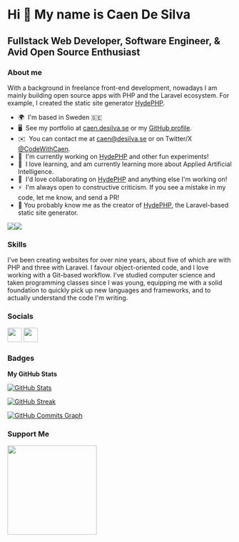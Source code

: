Hi 👋 My name is Caen De Silva
==============================

Fullstack Web Developer, Software Engineer, & Avid Open Source Enthusiast
-------------------------------------------------------------------------

### About me

With a background in freelance front-end development, nowadays I am mainly building open source apps with PHP and the Laravel ecosystem. For example, I created the static site generator [HydePHP](https://github.com/hydephp/hyde).

* 🌍  I'm based in Sweden 🇸🇪
* 🖥️  See my portfolio at [caen.desilva.se](https://caen.desilva.se) or my [GitHub profile](https://github.com/caendesilva).
* ✉️  You can contact me at [caen@desilva.se](mailto:caen@desilva.se) or on Twitter/X [@CodeWithCaen](https://twitter.com/CodeWithCaen).
* 🚀  I'm currently working on [HydePHP](https://hydephp.com) and other fun experiments!
* 🧠  I love learning, and am currently learning more about Applied Artificial Intelligence.
* 🤝  I'd love collaborating on [HydePHP](https://github.com/hydephp/hyde) and anything else I'm working on!
* ⚡  I'm always open to constructive criticism. If you see a mistake in my code, let me know, and send a PR!
* 🎩  You probably know me as the creator of [HydePHP](https://github.com/hydephp/hyde), the Laravel-based static site generator.

<a href="https://www.twitter.com/CodeWithCaen" target="_blank" rel="noreferrer"><img
src="https://img.shields.io/badge/dynamic/json?url=https%3A%2F%2Fgit.desilva.se%2Fstats%2Fdata.json&query=%24.twitter.followers&style=for-the-badge&logo=twitter&label=FOLLOW%20%40CODEWITHCAEN&labelColor=1c1917&color=3382ed"
/></a><a href="https://www.github.com/caendesilva" target="_blank" rel="noreferrer"><img
src="https://img.shields.io/github/followers/caendesilva?logo=github&style=for-the-badge&color=3382ed&labelColor=1c1917" /></a>

### Skills

I've been creating websites for over nine years, about five of which are with PHP and three with Laravel. I favour object-oriented code, and I love working with a Git-based workflow. I've studied computer science and taken programming classes since I was young, equipping me with a solid foundation to quickly pick up new languages and frameworks, and to actually understand the code I'm writing.

### Socials

<p align="left">
<a href="https://www.github.com/caendesilva" target="_blank" rel="noreferrer"><img src="https://raw.githubusercontent.com/danielcranney/readme-generator/main/public/icons/socials/github.svg" width="32" height="32" /></a>
<a href="https://www.twitter.com/CodeWithCaen" target="_blank" rel="noreferrer"><img src="https://raw.githubusercontent.com/danielcranney/readme-generator/main/public/icons/socials/twitter.svg" width="32" height="32" /></a>
</p>

<!-- GITHUB ONLY START -->

### Badges

<b>My GitHub Stats</b>

<a href="http://www.github.com/caendesilva"><img src="https://cdn.desilva.se/dyn/readme-image-proxy.php?image=githubStats" alt="GitHub Stats" /></a>

<a href="http://www.github.com/caendesilva"><img src="https://cdn.desilva.se/dyn/readme-image-proxy.php?image=githubStreaks" alt="GitHub Streak" /></a>

<a href="http://www.github.com/caendesilva"><img src="https://cdn.desilva.se/dyn/readme-image-proxy.php?image=githubCommitsGraph" alt="GitHub Commits Graph" /></a>

<!-- <a href="https://github.com/caendesilva"><img src="https://cdn.desilva.se/dyn/readme-image-proxy.php?image=githubTopLangs" alt="Top Languages" /></a> -->

<!--
<b>Top Repositories</b>
<div width="100%" align="center"><a href="https://github.com/caendesilva/mutual-aid-app" align="left"><img align="left" width="45%" src="https://cdn.desilva.se/dyn/readme-image-proxy.php?image=githubTopRepos" /></a></div><br /><br /><br /><br /><br /><br /><br />
-->

<!-- GITHUB ONLY END -->

### Support Me

<a href="https://www.buymeacoffee.com/caen"><img src="https://cdn.buymeacoffee.com/buttons/v2/default-yellow.png" width="200" /></a>

